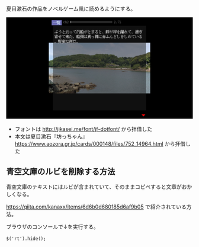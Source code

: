 夏目漱石の作品をノベルゲーム風に読めるようにする。

![images](./top.png)

- フォントは http://jikasei.me/font/jf-dotfont/ から拝借した
- 本文は夏目漱石『坊っちゃん』 https://www.aozora.gr.jp/cards/000148/files/752_14964.html から拝借した

## 青空文庫のルビを削除する方法

青空文庫のテキストにはルビが含まれていて、そのままコピペすると文章がおかしくなる。

https://qiita.com/kanaxx/items/6d6b0d680185d6af9b05 で紹介されている方法。

ブラウザのコンソールで↓を実行する。

```shell
$('rt').hide();
```
